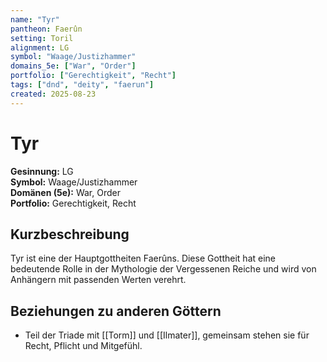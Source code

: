 ```yaml
---
name: "Tyr"
pantheon: Faerûn
setting: Toril
alignment: LG
symbol: "Waage/Justizhammer"
domains_5e: ["War", "Order"]
portfolio: ["Gerechtigkeit", "Recht"]
tags: ["dnd", "deity", "faerun"]
created: 2025-08-23
---
```


# Tyr

**Gesinnung:** LG  
**Symbol:** Waage/Justizhammer  
**Domänen (5e):** War, Order  
**Portfolio:** Gerechtigkeit, Recht  

## Kurzbeschreibung
Tyr ist eine der Hauptgottheiten Faerûns. Diese Gottheit hat eine bedeutende Rolle in der Mythologie der Vergessenen Reiche und wird von Anhängern mit passenden Werten verehrt.

## Beziehungen zu anderen Göttern
- Teil der Triade mit [[Torm]] und [[Ilmater]], gemeinsam stehen sie für Recht, Pflicht und Mitgefühl.
